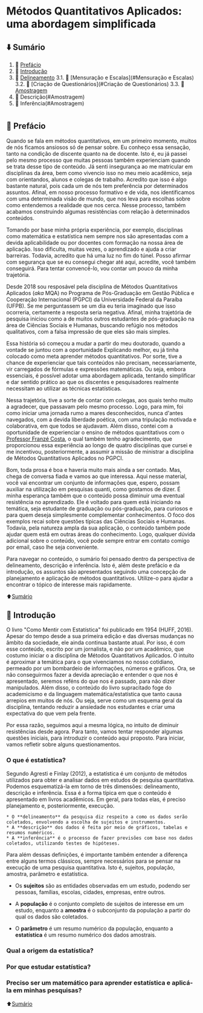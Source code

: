 # Métodos Quantitativos Aplicados: uma abordagem simplificada

## ⬇️ Sumário
1. 📖 [Prefácio](#Prefácio)
2. 📖 [Introdução](#Introdução)
3. 📖 [Delineamento](#Delineamento)
   3.1. 📖 [Mensuração e Escalas](#Mensuração e Escalas)
   3.2. 📖 [Criação de Questionários](#Criação de Questionários)
   3.3. 📖 [Amostragem](#Amostragem)
4. 📖 Descrição(#Amostragem)
5. 📖 Inferência(#Amostragem)
#
## 📖 Prefácio
Quando se fala em métodos quantitativos, em um primeiro momento, muitos de nós ficamos ansiosos só de pensar sobre. Eu conheço essa sensação, tanto na condição de discente quanto na de docente. Isto é, eu já passei pelo mesmo processo que muitas pessoas também experienciam quando se trata desse tipo de conteúdo. Já senti insegurança ao me matricular em disciplinas da área, bem como vivencio isso no meu meio acadêmico, seja com orientandos, alunos e colegas de trabalho. Acredito que isso é algo bastante natural, pois cada um de nós tem preferência por determinados assuntos. Afinal, em nosso processo formativo e de vida, nos identificamos com uma determinada visão de mundo, que nos leva para escolhas sobre como entendemos a realidade que nos cerca. Nesse processo, também acabamos construindo algumas resistências com relação à determinados conteúdos. 

Tomando por base minha própria experiência, por exemplo, disciplinas como matemática e estatística nem sempre nos são apresentadas com a devida aplicabilidade ou por docentes com formação na nossa área de aplicação. Isso dificulta, muitas vezes, o aprendizado e ajuda a criar barreiras. Todavia, acredito que há uma luz no fim do túnel. Posso afirmar com segurança que se eu consegui chegar até aqui, acredite, você também conseguirá. Para tentar convencê-lo, vou contar um pouco da minha trajetória. 

Desde 2018 sou resposável pela disciplina de Métodos Quantitativos Aplicados (*aka* MQA) no Programa de Pós-Graduação em Gestão Pública e Cooperação Internacional (PGPCI) da Universidade Federal da Paraíba (UFPB). Se me perguntassem se um dia eu teria imaginado que isso ocorreria, certamente a resposta seria negativa. Afinal, minha trajetória de pesquisa iniciou como a de muitos outros estudantes de pós-graduação na área de Ciências Sociais e Humanas, buscando refúgio nos métodos qualitativos, com a falsa impressão de que eles são mais simples. 

Essa história só começou a mudar a partir do meu doutorado, quando a vontade se juntou com a oportunidade Explicando melhor, eu já tinha colocado como meta aprender métodos quantitativos. Por sorte, tive a chance de experienciar que tais conteúdos não precisam, necessariamente, vir carregados de fórmulas e expressões matemáticas. Ou seja, embora essenciais, é possível adotar uma abordagem aplicada, tentando simplificar e dar sentido prático ao que os discentes e pesquisadores realmente necessitam ao utilizar as técnicas estatísticas. 

Nessa trajetória, tive a sorte de contar com colegas, aos quais tenho muito a agradecer, que passavam pelo mesmo processo. Logo, para mim, foi como iniciar uma jornada rumo a mares desconhecidos, nunca d'antes navegados, com a devida liberdade poética, com uma tripulação motivada e colaborativa, em que todos se ajudavam. Além disso, contei com a oportunidade de experienciar o ensino de métodos quantitativos com o [Professor Franzé Costa](http://lattes.cnpq.br/8038204590897494), o qual também tenho agradecimento, que proporcionou essa experiência ao longo de quatro disciplinas que cursei e me incentivou, posteriormente, a assumir a missão de ministrar a disciplina de Métodos Quantitativos Aplicados no PGPCI.

Bom, toda prosa é boa e haveria muito mais ainda a ser contado. Mas, chega de conversa fiada e vamos ao que interessa. Aqui nesse material, você vai encontrar um conjunto de informações que, espero, possam auxiliar na utilização em pesquisas quanti, como gostamos de dizer. É minha esperança também que o conteúdo possa diminuir uma eventual resistência no aprendizado. Ele é voltado para quem está iniciando na temática, seja estudante de graduação ou pós-graduação, para curiosos e para quem deseja simplesmente complementar conhecimentos. O foco dos exemplos recai sobre questões típicas das Ciências Sociais e Humanas. Todavia, pela natureza ampla da sua aplicação, o conteúdo também pode ajudar quem está em outras áreas do conhecimento. Logo, qualquer dúvida adicional sobre o conteúdo, você pode sempre entrar em contato comigo por email, caso lhe seja conveniente.

Para navegar no conteúdo, o sumário foi pensado dentro da perspectiva de delineamento, descrição e inferência. Isto é, além deste prefácio e da introdução, os assuntos são apresentados seguindo uma concepção de planejamento e aplicação de métodos quantitativos. Utilize-o para ajudar a encontrar o tópico de interesse mais rapidamente. 

⬆️[Sumário](#sumário)

## 📖 Introdução
O livro "Como Mentir com Estatística" foi publicado em 1954 (HUFF, 2016). Apesar do tempo desde a sua primeira edição e das diversas mudanças no âmbito da sociedade, ele ainda continua bastante atual. Por isso, é com esse conteúdo, escrito por um jornalista, e não por um acadêmico, que costumo iniciar o a disciplina de Métodos Quantitativos Aplicados. O intuito é aproximar a temática para o que vivenciamos no nosso cotidiano, permeado por um bombardeio de informações, números e gráficos. Ora, se não conseguirmos fazer a devida apreciação e entender o que nos é apresentado, seremos reféns do que nos é passado, para não dizer manipulados. Além disso, o conteúdo do livro supracitado foge do academicismo e da linguagem matemática/estatística que tanto causa arrepios em muitos de nós. Ou seja, serve como um esquema geral da disciplina, tentando reduzir a ansiedade nos estudantes e criar uma expectativa do que vem pela frente. 

Por essa razão, seguimos aqui a mesma lógica, no intuito de diminuir resistências desde agora. Para tanto, vamos tentar responder algumas questões iniciais, para introduzir o conteúdo aqui proposto. Para iniciar, vamos refletir sobre alguns questionamentos.

### O que é estatística?

Segundo Agresti e Finlay (2012), a estatística é um conjunto de métodos utilizados para obter e analisar dados em estudos de pesquisa quantitativa. Podemos esquematizá-la em torno de três dimensões: delineamento, descrição e inferência. Essa é a forma típica em que o conteúdo é apresentado em livros acadêmicos. Em geral, para todas elas, é preciso planejamento e, posteriormente, execução.

```
* O **delineamento** da pesquisa diz respeito a como os dados serão coletados, envolvendo a escolha de sujeitos e instrumentos. 
* A **descrição** dos dados é feita por meio de gráficos, tabelas e resumos numéricos. 
* A **inferência** é o processo de fazer previsões com base nos dados coletados, utilizando testes de hipóteses.
```

Para além dessas definições, é importante também entender a diferença entre alguns termos clássicos, sempre necessários para se pensar na execução de uma pesquisa quantitativa. Isto é, sujeitos, população, amostra, parâmetro e estatística.

* Os **sujeitos** são as entidades observadas em um estudo, podendo ser pessoas, famílias, escolas, cidades, empresas, entre outros. 

* A **população** é o conjunto completo de sujeitos de interesse em um estudo, enquanto a **amostra** é o subconjunto da população a partir do qual os dados são coletados. 

* O **parâmetro** é um resumo numérico da população, enquanto a **estatística** é um resumo numérico dos dados amostrais.

### Qual a origem da estatística?


### Por que estudar estatística?
### Preciso ser um matemático para aprender estatística e aplicá-la em minhas pesquisas?


⬆️[Sumário](#sumário)